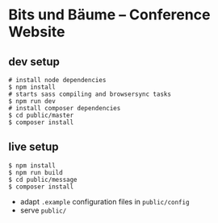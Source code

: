 # Bits und Bäume – Conference Website

## dev setup
```
# install node dependencies
$ npm install
# starts sass compiling and browsersync tasks
$ npm run dev
# install composer dependencies
$ cd public/master
$ composer install
```

## live setup
```
$ npm install
$ npm run build
$ cd public/message
$ composer install
```
- adapt `.example` configuration files in `public/config`
- serve `public/`
